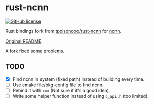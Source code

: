 # rust-ncnn
[![GitHub license](https://img.shields.io/badge/license-apache--2--Clause-brightgreen.svg)](./LICENSE)

Rust bindings fork from
[tpoisonooo/rust-ncnn](https://github.com/tpoisonooo/rust-ncnn) for
[ncnn](https://github.com/tencent/ncnn).

[Original README](./README.old.md).

A fork fixed some problems.

## TODO

- [x] Find ncnn in system (fixed path) instead of building every time.
- [ ] Use cmake file/pkg-config file to find ncnn.
- [ ] Rebind it with `cxx` (Not sure if it's a good idea).
- [ ] Write some helper function instead of using `c_api.h` (too limited).